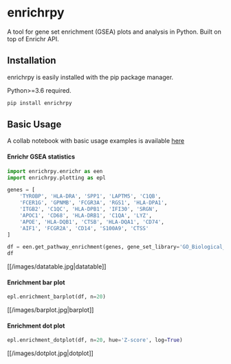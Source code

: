 # enrichrpy
A tool for gene set enrichment (GSEA) plots and analysis in Python. Built on top of Enrichr API.

## Installation

enrichrpy is easily installed with the pip package manager.

Python>=3.6 required.

```bash
pip install enrichrpy
```

## Basic Usage

A collab notebook with basic usage examples is available [here](https://github.com/estorrs/enrichrpy/blob/main/notebooks/basic_usage.ipynb)

#### Enrichr GSEA statistics

```python
import enrichrpy.enrichr as een
import enrichrpy.plotting as epl

genes = [
    'TYROBP', 'HLA-DRA', 'SPP1', 'LAPTM5', 'C1QB',
    'FCER1G', 'GPNMB', 'FCGR3A', 'RGS1', 'HLA-DPA1',
    'ITGB2', 'C1QC', 'HLA-DPB1', 'IFI30', 'SRGN',
    'APOC1', 'CD68', 'HLA-DRB1', 'C1QA', 'LYZ',
    'APOE', 'HLA-DQB1', 'CTSB', 'HLA-DQA1', 'CD74',
    'AIF1', 'FCGR2A', 'CD14', 'S100A9', 'CTSS'
]

df = een.get_pathway_enrichment(genes, gene_set_library='GO_Biological_Process_2021')
df
```

[[/images/datatable.jpg|datatable]]

#### Enrichment bar plot

```python
epl.enrichment_barplot(df, n=20)
```

[[/images/barplot.jpg|barplot]]

#### Enrichment dot plot

```python
epl.enrichment_dotplot(df, n=20, hue='Z-score', log=True)
```

[[/images/dotplot.jpg|dotplot]]
